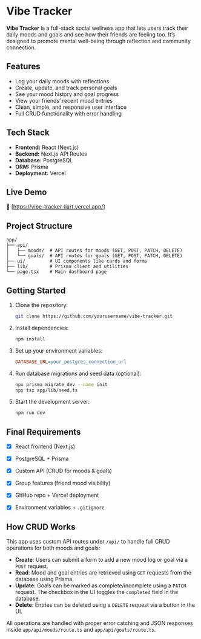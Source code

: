# Vibe Tracker  

**Vibe Tracker** is a full-stack social wellness app that lets users track their daily moods and goals and see how their friends are feeling too. It’s designed to promote mental well-being through reflection and community connection.

##  Features

- Log your daily moods with reflections  
-  Create, update, and track personal goals  
-  See your mood history and goal progress  
-  View your friends’ recent mood entries  
-  Clean, simple, and responsive user interface  
-  Full CRUD functionality with error handling  

##  Tech Stack

- **Frontend:** React (Next.js)  
- **Backend:** Next.js API Routes  
- **Database:** PostgreSQL  
- **ORM:** Prisma  
- **Deployment:** Vercel  

## Live Demo

🔗 [https://vibe-tracker-liart.vercel.app/]

## Project Structure

```text
app/
├── api/
│   ├── moods/  # API routes for moods (GET, POST, PATCH, DELETE)
│   └── goals/  # API routes for goals (GET, POST, PATCH, DELETE)
├── ui/         # UI components like cards and forms
├── lib/        # Prisma client and utilities
└── page.tsx    # Main dashboard page
```

## Getting Started

1. Clone the repository:

   ```bash
   git clone https://github.com/yourusername/vibe-tracker.git
   ```

2. Install dependencies:

   ```bash
   npm install
   ```

3. Set up your environment variables:

   ```ini
   DATABASE_URL=your_postgres_connection_url
   ```

4. Run database migrations and seed data (optional):

   ```bash
   npx prisma migrate dev --name init
   npx tsx app/lib/seed.ts
   ```

5. Start the development server:

   ```bash
   npm run dev
   ```

##  Final Requirements

- [x] React frontend (Next.js)  
- [x] PostgreSQL + Prisma  
- [x] Custom API (CRUD for moods & goals)  
- [x] Group features (friend mood visibility)  
- [x] GitHub repo + Vercel deployment  
- [x] Environment variables + `.gitignore`  


##  How CRUD Works

This app uses custom API routes under `/api/` to handle full CRUD operations for both moods and goals:

- **Create**: Users can submit a form to add a new mood log or goal via a `POST` request.
- **Read**: Mood and goal entries are retrieved using `GET` requests from the database using Prisma.
- **Update**: Goals can be marked as complete/incomplete using a `PATCH` request. The checkbox in the UI toggles the `completed` field in the database.
- **Delete**: Entries can be deleted using a `DELETE` request via a button in the UI.

All operations are handled with proper error catching and JSON responses inside `app/api/moods/route.ts` and `app/api/goals/route.ts`.
